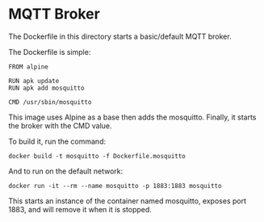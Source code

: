 # MQTT Broker
The Dockerfile in this directory starts a basic/default MQTT broker.  

The Dockerfile is simple:

```
FROM alpine
  
RUN apk update
RUN apk add mosquitto

CMD /usr/sbin/mosquitto                      
```

This image uses Alpine as a base then adds the mosquitto.  Finally, it starts the broker with the CMD value.

To build it, run the command:
```
docker build -t mosquitto -f Dockerfile.mosquitto
```

And to run on the default network:
```
docker run -it --rm --name mosquitto -p 1883:1883 mosquitto
```
This starts an instance of the container named mosquitto, exposes port 1883, and will remove it when it is stopped.

